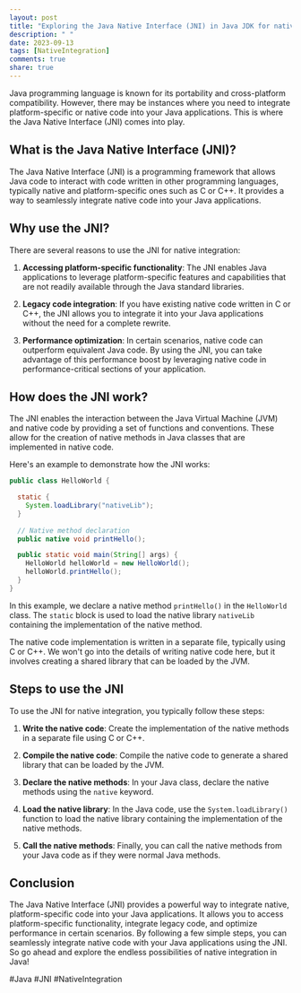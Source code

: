 ```yaml
---
layout: post
title: "Exploring the Java Native Interface (JNI) in Java JDK for native integration"
description: " "
date: 2023-09-13
tags: [NativeIntegration]
comments: true
share: true
---
```


Java programming language is known for its portability and cross-platform compatibility. However, there may be instances where you need to integrate platform-specific or native code into your Java applications. This is where the Java Native Interface (JNI) comes into play.

## What is the Java Native Interface (JNI)?

The Java Native Interface (JNI) is a programming framework that allows Java code to interact with code written in other programming languages, typically native and platform-specific ones such as C or C++. It provides a way to seamlessly integrate native code into your Java applications.

## Why use the JNI?

There are several reasons to use the JNI for native integration:

1. **Accessing platform-specific functionality**: The JNI enables Java applications to leverage platform-specific features and capabilities that are not readily available through the Java standard libraries.

2. **Legacy code integration**: If you have existing native code written in C or C++, the JNI allows you to integrate it into your Java applications without the need for a complete rewrite.

3. **Performance optimization**: In certain scenarios, native code can outperform equivalent Java code. By using the JNI, you can take advantage of this performance boost by leveraging native code in performance-critical sections of your application.

## How does the JNI work?

The JNI enables the interaction between the Java Virtual Machine (JVM) and native code by providing a set of functions and conventions. These allow for the creation of native methods in Java classes that are implemented in native code.

Here's an example to demonstrate how the JNI works:

```java
public class HelloWorld {

  static {
    System.loadLibrary("nativeLib");
  }
  
  // Native method declaration
  public native void printHello();

  public static void main(String[] args) {
    HelloWorld helloWorld = new HelloWorld();
    helloWorld.printHello();
  }
}
```

In this example, we declare a native method `printHello()` in the `HelloWorld` class. The `static` block is used to load the native library `nativeLib` containing the implementation of the native method.

The native code implementation is written in a separate file, typically using C or C++. We won't go into the details of writing native code here, but it involves creating a shared library that can be loaded by the JVM.

## Steps to use the JNI

To use the JNI for native integration, you typically follow these steps:

1. **Write the native code**: Create the implementation of the native methods in a separate file using C or C++.

2. **Compile the native code**: Compile the native code to generate a shared library that can be loaded by the JVM.

3. **Declare the native methods**: In your Java class, declare the native methods using the `native` keyword.

4. **Load the native library**: In the Java code, use the `System.loadLibrary()` function to load the native library containing the implementation of the native methods.

5. **Call the native methods**: Finally, you can call the native methods from your Java code as if they were normal Java methods.

## Conclusion

The Java Native Interface (JNI) provides a powerful way to integrate native, platform-specific code into your Java applications. It allows you to access platform-specific functionality, integrate legacy code, and optimize performance in certain scenarios. By following a few simple steps, you can seamlessly integrate native code with your Java applications using the JNI. So go ahead and explore the endless possibilities of native integration in Java!

#Java #JNI #NativeIntegration